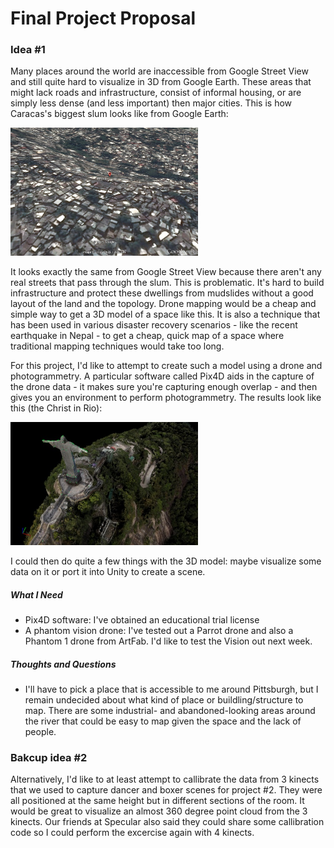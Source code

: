 # Final Project Proposal

### Idea #1

Many places around the world are inaccessible from Google Street View and still quite hard to visualize in 3D from Google Earth. These areas that might lack roads and infrastructure, consist of informal housing, or are simply less dense (and less important) then major cities. This is how Caracas's biggest slum looks like from Google Earth:

<img src="images/petare-earth.png" width="300px" />

It looks exactly the same from Google Street View because there aren't any real streets that pass through the slum. This is problematic. It's hard to build infrastructure and protect these dwellings from mudslides without a good layout of the land and the topology. Drone mapping would be a cheap and simple way to get a 3D model of a space like this. It is also a technique that has been used in various disaster recovery scenarios - like the recent earthquake in Nepal - to get a cheap, quick map of a space where traditional mapping techniques would take too long. 

For this project, I'd like to attempt to create such a model using a drone and photogrammetry. A particular software called Pix4D aids in the capture of the drone data - it makes sure you're capturing enough overlap - and then gives you an environment to perform photogrammetry. The results look like this (the Christ in Rio):

<img src="images/christ.jpg" width="300px" />

I could then do quite a few things with the 3D model: maybe visualize some data on it or port it into Unity to create a scene. 

##### What I Need

* Pix4D software: I've obtained an educational trial license
* A phantom vision drone: I've tested out a Parrot drone and also a Phantom 1 drone from ArtFab. I'd like to test the Vision out next week. 

##### Thoughts and Questions

* I'll have to pick a place that is accessible to me around Pittsburgh, but I remain undecided about what kind of place or buildling/structure to map. There are some industrial- and abandoned-looking areas around the river that could be easy to map given the space and the lack of people. 

### Bakcup idea #2

Alternatively, I'd like to at least attempt to callibrate the data from 3 kinects that we used to capture dancer and boxer scenes for project #2. They were all positioned at the same height but in different sections of the room. It would be great to visualize an almost 360 degree point cloud from the 3 kinects. Our friends at Specular also said they could share some callibration code so I could perform the excercise again with 4 kinects. 

